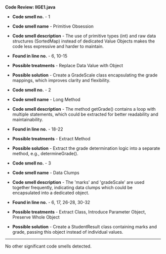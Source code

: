 **Code Review: IIGE1.java**

- **Code smell no.** - 1
- **Code smell name** - Primitive Obsession
- **Code smell description** - The use of primitive types (int) and raw data structures (SortedMap) instead of dedicated Value Objects makes the code less expressive and harder to maintain.
- **Found in line no.** - 6, 10-15
- **Possible treatments** - Replace Data Value with Object
- **Possible solution** - Create a GradeScale class encapsulating the grade mappings, which improves clarity and flexibility.

- **Code smell no.** - 2
- **Code smell name** - Long Method
- **Code smell description** - The method getGrade() contains a loop with multiple statements, which could be extracted for better readability and maintainability.
- **Found in line no.** - 18-22
- **Possible treatments** - Extract Method
- **Possible solution** - Extract the grade determination logic into a separate method, e.g., determineGrade().

- **Code smell no.** - 3
- **Code smell name** - Data Clumps
- **Code smell description** - The 'marks' and 'gradeScale' are used together frequently, indicating data clumps which could be encapsulated into a dedicated object.
- **Found in line no.** - 6, 17, 26-28, 30-32
- **Possible treatments** - Extract Class, Introduce Parameter Object, Preserve Whole Object
- **Possible solution** - Create a StudentResult class containing marks and grade, passing this object instead of individual values.

---

No other significant code smells detected.